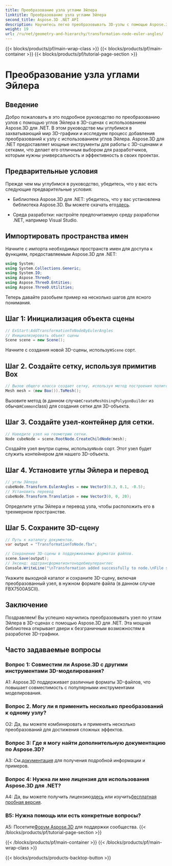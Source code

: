 ```yaml
---
title: Преобразование узла углами Эйлера
linktitle: Преобразование узла углами Эйлера
second_title: Aspose.3D .NET API
description: Научитесь легко преобразовывать 3D-узлы с помощью Aspose.3D для .NET. Следуйте нашему пошаговому руководству, чтобы добиться потрясающих результатов в ваших проектах.
weight: 19
url: /ru/net/geometry-and-hierarchy/transformation-node-euler-angles/
---
```


{{< blocks/products/pf/main-wrap-class >}}
{{< blocks/products/pf/main-container >}}
{{< blocks/products/pf/tutorial-page-section >}}

# Преобразование узла углами Эйлера

## Введение

Добро пожаловать в это подробное руководство по преобразованию узлов с помощью углов Эйлера в 3D-сценах с использованием Aspose.3D для .NET. В этом руководстве мы углубимся в захватывающий мир 3D-графики и исследуем процесс добавления преобразований к узлу с использованием углов Эйлера. Aspose.3D для .NET предоставляет мощные инструменты для работы с 3D-сценами и сетками, что делает его отличным выбором для разработчиков, которым нужны универсальность и эффективность в своих проектах.

## Предварительные условия

Прежде чем мы углубимся в руководство, убедитесь, что у вас есть следующие предварительные условия:

-  Библиотека Aspose.3D для .NET: убедитесь, что у вас установлена библиотека Aspose.3D. Вы можете скачать его[здесь](https://releases.aspose.com/3d/net/).

- Среда разработки: настройте предпочитаемую среду разработки .NET, например Visual Studio.

## Импортировать пространства имен

Начните с импорта необходимых пространств имен для доступа к функциям, предоставляемым Aspose.3D для .NET:

```csharp
using System;
using System.Collections.Generic;
using System.IO;
using Aspose.ThreeD;
using Aspose.ThreeD.Entities;
using Aspose.ThreeD.Utilities;
```

Теперь давайте разобьем пример на несколько шагов для ясного понимания.

## Шаг 1: Инициализация объекта сцены

```csharp
// ExStart:AddTransformationToNodeByEulerAngles
// Инициализировать объект сцены
Scene scene = new Scene();
```

 Начните с создания новой 3D-сцены, используя`Scene` сорт.


## Шаг 2. Создайте сетку, используя примитив Box

```csharp
// Вызов общего класса создает сетку, используя метод построения полигонов, чтобы установить экземпляр сетки.
Mesh mesh = (new Box()).ToMesh();
```

 Вызовите метод (в данном случае`CreateMeshUsingPolygonBuilder` из обычая`Common`class) для создания сетки для 3D-объекта.

## Шаг 3. Создайте узел-контейнер для сетки.

```csharp
// Наведите узел на геометрию сетки.
Node cubeNode = scene.RootNode.CreateChildNode(mesh);
```

 Создайте узел внутри сцены, используя`Node` сорт. Этот узел будет служить контейнером для нашего 3D-объекта.

## Шаг 4. Установите углы Эйлера и перевод

```csharp
// углы Эйлера
cubeNode.Transform.EulerAngles = new Vector3(0.3, 0.1, -0.5);            
// Установить перевод
cubeNode.Transform.Translation = new Vector3(0, 0, 20);
```

Определите углы Эйлера и перевод узла, чтобы расположить его в трехмерном пространстве.

## Шаг 5. Сохраните 3D-сцену

```csharp
// Путь к каталогу документов.
var output = "TransformationToNode.fbx";

// Сохранение 3D-сцены в поддерживаемых форматах файлов.
scene.Save(output);
// Эксенд: аддтрансформатионтонодебиеулеранглес
Console.WriteLine("\nTransformation added successfully to node.\nFile saved at " + output);
```

Укажите выходной каталог и сохраните 3D-сцену, включая преобразованный узел, в нужном формате файла (в данном случае FBX7500ASCII).

## Заключение

Поздравляем! Вы успешно научились преобразовывать узел по углам Эйлера в 3D-сценах с помощью Aspose.3D для .NET. Эта мощная библиотека открывает двери к безграничным возможностям в разработке 3D-графики.

## Часто задаваемые вопросы

### Вопрос 1: Совместим ли Aspose.3D с другими инструментами 3D-моделирования?

A1: Aspose.3D поддерживает различные форматы 3D-файлов, что повышает совместимость с популярными инструментами моделирования.

### Вопрос 2. Могу ли я применить несколько преобразований к одному узлу?

О2: Да, вы можете комбинировать и применять несколько преобразований для достижения сложных эффектов.

### Вопрос 3: Где я могу найти дополнительную документацию по Aspose.3D?

 A3: См.[документация](https://reference.aspose.com/3d/net/) для получения подробной информации и примеров.

### Вопрос 4: Нужна ли мне лицензия для использования Aspose.3D для .NET?

 A4: Да, вы можете получить лицензию[здесь](https://purchase.aspose.com/buy) или изучить[бесплатная пробная версия](https://releases.aspose.com/).

### В5: Нужна помощь или есть конкретные вопросы?

 A5: Посетите[Форум Aspose.3D](https://forum.aspose.com/c/3d/18) для поддержки сообщества.
{{< /blocks/products/pf/tutorial-page-section >}}

{{< /blocks/products/pf/main-container >}}
{{< /blocks/products/pf/main-wrap-class >}}

{{< blocks/products/products-backtop-button >}}

